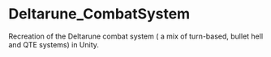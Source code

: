 # Deltarune_CombatSystem
Recreation of the Deltarune combat system ( a mix of turn-based, bullet hell and QTE systems) in Unity.
